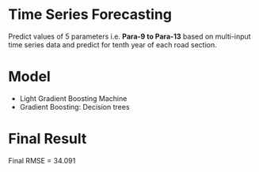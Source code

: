 # Time Series Forecasting

Predict values of 5 parameters i.e. **Para-9 to Para-13** based on multi-input time series data and predict for tenth year of each road section.

# Model 

- Light Gradient Boosting Machine
- Gradient Boosting: Decision trees

# Final Result

Final RMSE = 34.091
